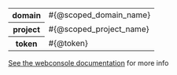 <table class="table table-condensed metadata-table">
  <tbody>
    <tr>
      <th> domain </th>
      <td> #{@scoped_domain_name} </td>
    </tr>
    <tr>
      <th> project </th>
      <td> #{@scoped_project_name} </td>
    </tr>
    <tr>
      <th> token </td>
      <td> #{@token} </td>
    </tr>
  <tbody>
</table>

<a href="http://documentation.localhost:8080/docs/api/webcli.html" target="_blank">See the webconsole documentation</a>  for more info
